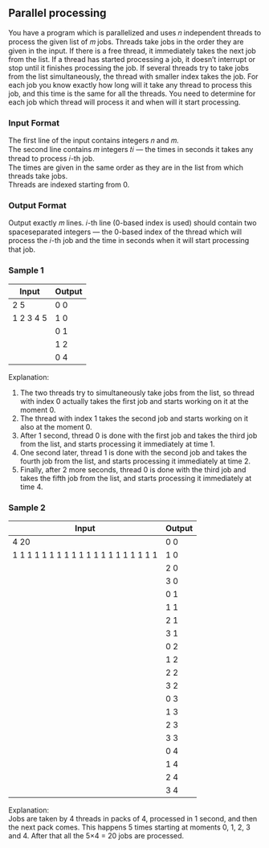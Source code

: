## Parallel processing
You have a program which is parallelized and uses 𝑛 independent threads to process the given list
of 𝑚 jobs. Threads take jobs in the order they are given in the input. If there is a free thread,
it immediately takes the next job from the list. If a thread has started processing a job, it doesn’t
interrupt or stop until it finishes processing the job. If several threads try to take jobs from the list
simultaneously, the thread with smaller index takes the job. For each job you know exactly how long
will it take any thread to process this job, and this time is the same for all the threads. You need to
determine for each job which thread will process it and when will it start processing.

### Input Format
The first line of the input contains integers 𝑛 and 𝑚.<br>
The second line contains 𝑚 integers 𝑡𝑖 — the times in seconds it takes any thread to process 𝑖-th job.<br>
The times are given in the same order as they are in the list from which threads take jobs.<br>
Threads are indexed starting from 0.

### Output Format
Output exactly 𝑚 lines. 𝑖-th line (0-based index is used) should contain two spaceseparated
integers — the 0-based index of the thread which will process the 𝑖-th job and the time in
seconds when it will start processing that job.

### Sample 1
Input | Output
--- | ---
2 5 | 0 0
1 2 3 4 5 | 1 0
&nbsp; | 0 1
&nbsp; | 1 2
&nbsp; | 0 4

Explanation:
1. The two threads try to simultaneously take jobs from the list, so thread with index 0 actually
takes the first job and starts working on it at the moment 0.
2. The thread with index 1 takes the second job and starts working on it also at the moment 0.
3. After 1 second, thread 0 is done with the first job and takes the third job from the list, and starts
processing it immediately at time 1.
4. One second later, thread 1 is done with the second job and takes the fourth job from the list, and
starts processing it immediately at time 2.
5. Finally, after 2 more seconds, thread 0 is done with the third job and takes the fifth job from the
list, and starts processing it immediately at time 4.

### Sample 2
Input | Output
--- | ---
4 20 | 0 0
1 1 1 1 1 1 1 1 1 1 1 1 1 1 1 1 1 1 1 1 | 1 0
&nbsp; | 2 0
&nbsp; | 3 0
&nbsp; | 0 1
&nbsp; | 1 1
&nbsp; | 2 1
&nbsp; | 3 1
&nbsp; | 0 2
&nbsp; | 1 2
&nbsp; | 2 2
&nbsp; | 3 2
&nbsp; | 0 3
&nbsp; | 1 3
&nbsp; | 2 3
&nbsp; | 3 3
&nbsp; | 0 4
&nbsp; | 1 4
&nbsp; | 2 4
&nbsp; | 3 4

Explanation:<br>
Jobs are taken by 4 threads in packs of 4, processed in 1 second, and then the next pack comes. This
happens 5 times starting at moments 0, 1, 2, 3 and 4. After that all the 5×4 = 20 jobs are processed.
